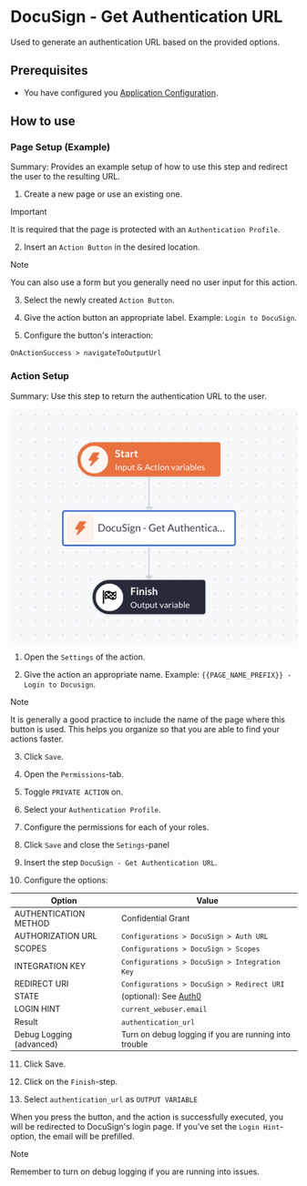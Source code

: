 # DocuSign - Get Authentication URL

Used to generate an authentication URL based on the provided options.

## Prerequisites

- You have configured you [Application Configuration](../../readme.md#application-configuration).

## How to use

### Page Setup (Example)

Summary: Provides an example setup of how to use this step and redirect the user to the resulting URL.

1. Create a new page or use an existing one.

> [!IMPORTANT]
> It is required that the page is protected with an `Authentication Profile`.

2. Insert an `Action Button` in the desired location.

> [!NOTE]
> You can also use a form but you generally need no user input for this action.

3. Select the newly created `Action Button`.

4. Give the action button an appropriate label. Example: `Login to DocuSign`.

5. Configure the button's interaction:

```text
OnActionSuccess > navigateToOutputUrl
```

### Action Setup

Summary: Use this step to return the authentication URL to the user.

![Action: Login to Docusign](../../public/ds_get_authorization_url.jpg)

1. Open the `Settings` of the action.

2. Give the action an appropriate name. Example: `{{PAGE_NAME_PREFIX}} - Login to Docusign`.

> [!NOTE]
> It is generally a good practice to include the name of the page where this button is used.
> This helps you organize so that you are able to find your actions faster.

3. Click `Save`.

4. Open the `Permissions`-tab.

5. Toggle `PRIVATE ACTION` on.

6. Select your `Authentication Profile`.

7. Configure the permissions for each of your roles.

8. Click `Save` and close the `Setings`-panel

9. Insert the step `DocuSign - Get Authentication URL`.

10. Configure the options:

| Option                   | Value                                                                                     |
| ------------------------ | ----------------------------------------------------------------------------------------- |
| AUTHENTICATION METHOD    | Confidential Grant                                                                        |
| AUTHORIZATION URL        | `Configurations > DocuSign > Auth URL`                                                    |
| SCOPES                   | `Configurations > DocuSign > Scopes`                                                      |
| INTEGRATION KEY          | `Configurations > DocuSign > Integration Key`                                             |
| REDIRECT URI             | `Configurations > DocuSign > Redirect URI`                                                |
| STATE                    | (optional): See [Auth0](https://auth0.com/docs/secure/attack-protection/state-parameters) |
| LOGIN HINT               | `current_webuser.email`                                                                   |
| Result                   | `authentication_url`                                                                      |
| Debug Logging (advanced) | Turn on debug logging if you are running into trouble                                     |

11. Click Save.

12. Click on the `Finish`-step.

13. Select `authentication_url` as `OUTPUT VARIABLE`

When you press the button, and the action is successfully executed, you will be redirected to DocuSign's login page.
If you've set the `Login Hint`-option, the email will be prefilled.

> [!NOTE]
> Remember to turn on debug logging if you are running into issues.
